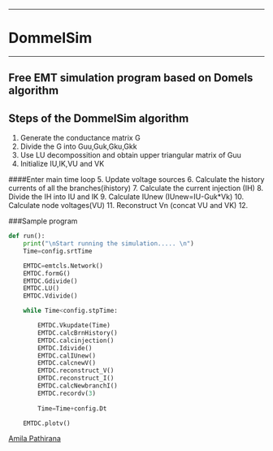 ___


# DommelSim
___
Free EMT simulation program based on Domels algorithm
---
## Steps of the DommelSim algorithm
1. Generate the conductance matrix G
2. Divide the G into Guu,Guk,Gku,Gkk
3. Use LU decompossition and obtain upper triangular matrix of Guu
4. Initialize IU,IK,VU and VK

####Enter main time loop
5.  Update voltage sources
6.  Calculate the history currents of all the branches(ihistory)
7.  Calculate the current injection (IH)
8.  Divide the IH into IU and IK
9.  Calculate IUnew (IUnew=IU-Guk*Vk)
10. Calculate node voltages(VU)
11. Reconstruct Vn (concat VU and VK)
12. 


###Sample program
```python
def run():
    print("\nStart running the simulation..... \n")
    Time=config.srtTime

    EMTDC=emtcls.Network()
    EMTDC.formG()
    EMTDC.Gdivide()
    EMTDC.LU()
    EMTDC.Vdivide()

    while Time<config.stpTime:

        EMTDC.Vkupdate(Time)        
        EMTDC.calcBrnHistory()
        EMTDC.calcinjection()
        EMTDC.Idivide()
        EMTDC.calIUnew()
        EMTDC.calcnewV()
        EMTDC.reconstruct_V()
        EMTDC.reconstruct_I()
        EMTDC.calcNewbranchI()
        EMTDC.recordv(3)
        
        Time=Time+config.Dt

    EMTDC.plotv()
```


[Amila Pathirana](www.apathirana.com)
